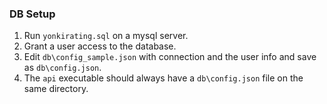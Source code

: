 ### DB Setup
1. Run `yonkirating.sql` on a mysql server. 
2. Grant a user access to the database.
3. Edit `db\config_sample.json` with connection and the user info and save as `db\config.json`.
4. The `api` executable should always have a `db\config.json` file on the same directory.

